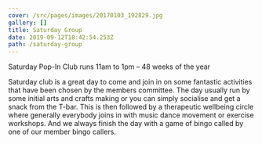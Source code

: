 ```yaml
---
cover: /src/pages/images/20170103_192829.jpg
gallery: []
title: Saturday Group
date: 2019-09-12T18:42:54.253Z
path: /saturday-group
---
```

Saturday Pop-In Club runs 11am to 1pm – 48 weeks of the year

Saturday club is a great day to come and join in on some fantastic activities that have been chosen by the members committee. The day usually run by some initial arts and crafts making or you can simply socialise and get a snack from the T-bar. This is then followed by a therapeutic wellbeing circle where generally everybody joins in with music dance movement or exercise workshops. And we always finish the day with a game of bingo called by one of our member bingo callers.
